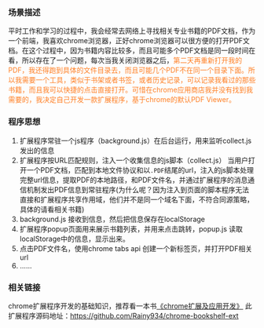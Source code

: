 ### 场景描述
平时工作和学习的过程中，我会经常去网络上寻找相关专业书籍的PDF文档，作为一个前端，我喜欢chrome浏览器，正好chrome浏览器可以很方便的打开PDF文档。在这个过程中，因为书籍内容比较多，而且可能多个PDF文档是同一段时间在看，所以存在了一个问题，每次当我关闭浏览器之后，<span style="color:#FF7F24;">第二天再重新打开我的PDF，我还得跑到具体的文件目录去，而且可能几个PDF不在同一个目录下面。所以我需要一个工具，类似于书架或者书签，或者历史记录，可以记录我看过的那些书籍，而且我可以快捷的点击直接打开。可惜在chrome应用商店我并没有找到我需要的，我决定自己开发一款扩展程序，基于chrome的默认PDF Viewer。</span>

### 程序思想
1. 扩展程序常驻一个js程序（background.js）在后台运行，用来监听collect.js发出的信息
2. 扩展程序按URL匹配规则，注入一个收集信息的js脚本（collect.js）
当用户打开一个PDF文档，匹配到本地文件协议和以``.PDF``结尾的url，注入的js脚本处理完整url信息，提取PDF的本地路径，和PDF文件名，并通过扩展程序的消息通信机制发出PDF信息到常驻程序(为什么呢？因为注入到页面的脚本程序无法直接和扩展程序共享作用域，他们并不是同一个域名下面，不符合同源策略，具体的请看相关书籍)
3. background.js 接收到信息，然后把信息保存在localStorage
4. 扩展程序popup页面用来展示书籍列表，并用来点击跳转，popup.js 读取localStorage中的信息，显示出来。
5. 点击PDF文件名，使用chrome tabs api 创建一个新标签页，并打开PDF相关url
6. ......

### 相关链接
chrome扩展程序开发的基础知识，推荐看一本书[《chrome扩展及应用开发》](https://pan.baidu.com/s/1o7Ng6VK "chrome扩展及应用开发")
此扩展程序源码地址：https://github.com/Rainy934/chrome-bookshelf-ext
